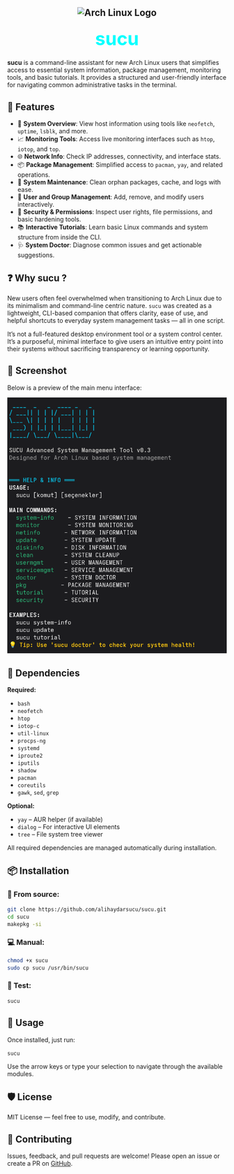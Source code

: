 <h2 align="center">
    <img src="https://img.icons8.com/?size=100&id=uIXgLv5iSlLJ&format=png&color=000000" alt="Arch Linux Logo" width="60" height="60"/>

<span style="color:cyan; font-size:2em;"><b>sucu</b></span>

</h2>

**sucu** is a command-line assistant for new Arch Linux users that simplifies access to essential system information, package management, monitoring tools, and basic tutorials. It provides a structured and user-friendly interface for navigating common administrative tasks in the terminal.

## 🚀 Features

- 🔧 **System Overview**: View host information using tools like `neofetch`, `uptime`, `lsblk`, and more.
- 📈 **Monitoring Tools**: Access live monitoring interfaces such as `htop`, `iotop`, and `top`.
- 🌐 **Network Info**: Check IP addresses, connectivity, and interface stats.
- 📦 **Package Management**: Simplified access to `pacman`, `yay`, and related operations.
- 🧹 **System Maintenance**: Clean orphan packages, cache, and logs with ease.
- 👤 **User and Group Management**: Add, remove, and modify users interactively.
- 🔐 **Security & Permissions**: Inspect user rights, file permissions, and basic hardening tools.
- 📚 **Interactive Tutorials**: Learn basic Linux commands and system structure from inside the CLI.
- 🩺 **System Doctor**: Diagnose common issues and get actionable suggestions.

## ❓ Why sucu ?

New users often feel overwhelmed when transitioning to Arch Linux due to its minimalism and command-line centric nature. `sucu` was created as a lightweight, CLI-based companion that offers clarity, ease of use, and helpful shortcuts to everyday system management tasks — all in one script.

It’s not a full-featured desktop environment tool or a system control center. It’s a purposeful, minimal interface to give users an intuitive entry point into their systems without sacrificing transparency or learning opportunity.

## 📸 Screenshot

Below is a preview of the main menu interface:

<p align="center">
    <img src="sucu_main_menu.png" alt="sucu main menu screenshot" width="600"/>
</p>

## 🧰 Dependencies

**Required:**

- `bash`
- `neofetch`
- `htop`
- `iotop-c`
- `util-linux`
- `procps-ng`
- `systemd`
- `iproute2`
- `iputils`
- `shadow`
- `pacman`
- `coreutils`
- `gawk`, `sed`, `grep`

**Optional:**

- `yay` – AUR helper (if available)
- `dialog` – For interactive UI elements
- `tree` – File system tree viewer

All required dependencies are managed automatically during installation.

## 📦 Installation

### 📁 From source:

```bash
git clone https://github.com/alihaydarsucu/sucu.git
cd sucu
makepkg -si
```

### 💻 Manual:

```bash
chmod +x sucu
sudo cp sucu /usr/bin/sucu
```

### 🧪 Test:

```bash
sucu
```

## 🔧 Usage

Once installed, just run:

```bash
sucu
```

Use the arrow keys or type your selection to navigate through the available modules.

## 🛡️ License

MIT License — feel free to use, modify, and contribute.

## 🤝 Contributing

Issues, feedback, and pull requests are welcome! Please open an issue or create a PR on [GitHub](https://github.com/alihaydarsucu/sucu).
